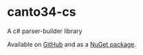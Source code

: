 canto34-cs
==========

A c# parser-builder library

Available on [GitHub](https://github.com/stevecooperorg/canto34-cs) and as a [NuGet package](https://www.nuget.org/packages/Canto34). 